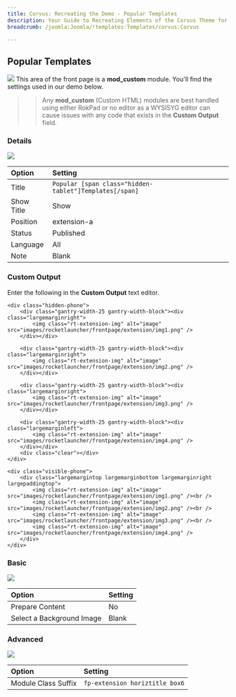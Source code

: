 ```yaml
---
title: Corvus: Recreating the Demo - Popular Templates
description: Your Guide to Recreating Elements of the Corvus Theme for Joomla
breadcrumb: /joomla:Joomla/!templates:Templates/corvus:Corvus

---
```


Popular Templates
----
![][demo]
This area of the front page is a **mod_custom** module. You'll find the settings used in our demo below.

>> Any **mod_custom** (Custom HTML) modules are best handled using either RokPad or no editor as a WYSISYG editor can cause issues with any code that exists in the **Custom Output** field.

### Details
![][demo2]

| Option     | Setting                                                |  
| :--------- | :----------------------------------------------------- |  
| Title      | `Popular [span class="hidden-tablet"]Templates[/span]` |  
| Show Title | Show                                                   |  
| Position   | extension-a                                            |  
| Status     | Published                                              |  
| Language   | All                                                    |  
| Note       | Blank                                                  |  

### Custom Output
Enter the following in the **Custom Output** text editor.

~~~
<div class="hidden-phone">
	<div class="gantry-width-25 gantry-width-block"><div class="largemarginright">
		<img class="rt-extension-img" alt="image" src="images/rocketlauncher/frontpage/extension/img1.png" />
	</div></div>

	<div class="gantry-width-25 gantry-width-block"><div class="largemarginright">
		<img class="rt-extension-img" alt="image" src="images/rocketlauncher/frontpage/extension/img2.png" />
	</div></div>

	<div class="gantry-width-25 gantry-width-block"><div class="largemarginright">
		<img class="rt-extension-img" alt="image" src="images/rocketlauncher/frontpage/extension/img3.png" />
	</div></div>

	<div class="gantry-width-25 gantry-width-block"><div class="largemarginleft">
		<img class="rt-extension-img" alt="image" src="images/rocketlauncher/frontpage/extension/img4.png" />
	</div></div>
	<div class="clear"></div>
</div>

<div class="visible-phone">
	<div class="largemargintop largemarginbottom largemarginright largepaddingtop">
		<img class="rt-extension-img" alt="image" src="images/rocketlauncher/frontpage/extension/img1.png" /><br />
		<img class="rt-extension-img" alt="image" src="images/rocketlauncher/frontpage/extension/img2.png" /><br />
		<img class="rt-extension-img" alt="image" src="images/rocketlauncher/frontpage/extension/img3.png" /><br />
		<img class="rt-extension-img" alt="image" src="images/rocketlauncher/frontpage/extension/img4.png" />
	</div>	
</div>
~~~

### Basic
![][demo3]

| Option                    | Setting |
| :------------------------ | :------ |
| Prepare Content           | No      |
| Select a Background Image | Blank   |

### Advanced
![][demo4]

| Option              | Setting                        |  
| :------------------ | :----------------------------- |  
| Module Class Suffix | `fp-extension horiztitle box6` |  

[demo]: assets/demo_10.jpeg
[demo2]: assets/templates_1.jpeg
[demo3]: assets/templates_2.jpeg
[demo4]: assets/templates_3.jpeg